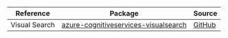 | Reference | Package | Source |
|---|---|---|
|Visual Search|[azure-cognitiveservices-visualsearch](https://repo1.maven.org/maven2/com/microsoft/azure/cognitiveservices/azure-cognitiveservices-visualsearch)|[GitHub](https://github.com/Azure/azure-sdk-for-java)|
